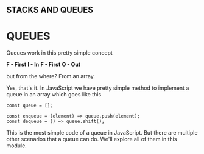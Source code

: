 ## STACKS AND QUEUES

# QUEUES

Queues work in this pretty simple concept

**F - First**
**I - In**
**F - First**
**O - Out**

but from the where?
From an array.

Yes, that's it.
In JavaScript we have pretty simple method to implement a queue in an array which goes like this

```
const queue = [];

const enqueue = (element) => queue.push(element);
const dequeue = () => queue.shift();

```

This is the most simple code of a queue in JavaScript.
But there are multiple other scenarios that a queue can do.
We'll explore all of them in this module.
